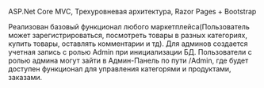ASP.Net Core MVC,
Трехуровневая архитектура,
Razor Pages + Bootstrap

Реализован базовый функционал любого маркетплейса(Пользователь может зарегистрироваться, посмотреть товары в разных категориях, купить товары, оставлять комментарии и тд).
Для админов создается учетная запись с ролью Admin при инициализации БД. 
Пользователи с ролью админа могут зайти в Админ-Панель по пути /Admin, где будет доступен функционал для управления категорями и продуктами, заказами.
